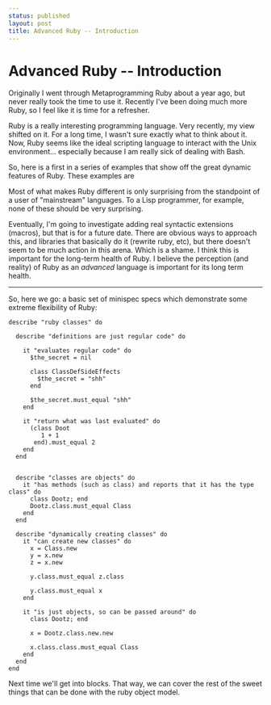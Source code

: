 ```yaml
---
status: published
layout: post
title: Advanced Ruby -- Introduction
---
```


# Advanced Ruby -- Introduction #


Originally I went through Metaprogramming Ruby about a year ago, but
never really took the time to use it. Recently I've been doing much
more Ruby, so I feel like it is time for a refresher. 

Ruby is a really interesting programming language. Very recently, my
view shifted on it. For a long time, I wasn't sure exactly what to
think about it. Now, Ruby seems like the ideal
scripting language to interact 
with the Unix environment... especially because I am really sick
of dealing with Bash.

So, here is a first in a series of examples that show off the great
dynamic features of Ruby. These examples are 

Most of what
makes Ruby different is only surprising from the standpoint of a
user of "mainstream" languages. To a Lisp programmer, for example,
none of these should be very surprising. 

Eventually, I'm going to investigate adding real syntactic
extensions (macros), but that is for a future date. 
There are obvious ways to approach this,
and libraries that basically do it (rewrite ruby, etc), 
but there doesn't seem to be much action in
this arena. Which is a shame. I think this is important for the
long-term health of 
Ruby. I believe the perception (and reality) of Ruby as an *advanced* language is
important for its long term health.


---

So, here we go: a basic set of minispec specs which demonstrate some
extreme flexibility of Ruby:

    describe "ruby classes" do
    
      describe "definitions are just regular code" do
    
        it "evaluates regular code" do
          $the_secret = nil
    
          class ClassDefSideEffects
            $the_secret = "shh"
          end
    
          $the_secret.must_equal "shh"
        end
    
        it "return what was last evaluated" do
          (class Doot
             1 + 1
           end).must_equal 2
        end
      end
    
    
      describe "classes are objects" do
        it "has methods (such as class) and reports that it has the type class" do
          class Dootz; end
          Dootz.class.must_equal Class
        end
      end
    
      describe "dynamically creating classes" do
        it "can create new classes" do
          x = Class.new
          y = x.new
          z = x.new
    
          y.class.must_equal z.class
    
          y.class.must_equal x
        end
    
        it "is just objects, so can be passed around" do
          class Dootz; end
    
          x = Dootz.class.new.new
    
          x.class.class.must_equal Class
        end
      end
    end



Next time we'll get into blocks. That way, we can cover the rest of
the sweet things that can be done with the ruby object model. 

